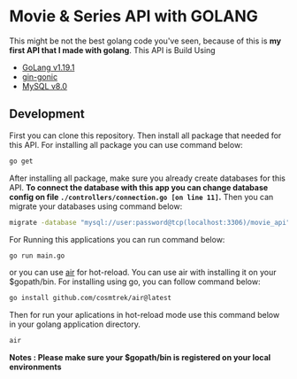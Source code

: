 # Movie & Series API with GOLANG

This might be not the best golang code you've seen, because of this is **my first API that I made with golang**. This API is Build Using

- [GoLang v1.19.1](https://go.dev/)
- [gin-gonic](https://gin-gonic.com/)
- [MySQL v8.0](https://www.mysql.com/)

## Development

First you can clone this repository. Then install all package that needed for this API. For installing all package you can use command below:

```sh
go get
```

After installing all package, make sure you already create databases for this API.
**To connect the database with this app you can change database config on file `./controllers/connection.go [on line 11]`.**
Then you can migrate your databases using command below:

```sh
migrate -database "mysql://user:password@tcp(localhost:3306)/movie_api" -path db/migrations up
```

For Running this applications you can run command below:

```sh
go run main.go
```

or you can use [air](https://github.com/cosmtrek/air) for hot-reload. You can use air with installing it on your $gopath/bin. For installing using go, you can follow command below:

```sh
go install github.com/cosmtrek/air@latest
```

Then for run your aplications in hot-reload mode use this command below in your golang application directory.

```sh
air
```

**Notes : Please make sure your $gopath/bin is registered on your local environments**
